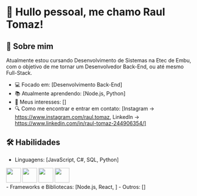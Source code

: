 # 👋 Hullo pessoal, me chamo Raul Tomaz!

## 🚀 Sobre mim
Atualmente estou cursando Desenvolvimento de Sistemas na Etec de Embu, com o objetivo de me tornar um Desenvolvedor
Back-End, ou até mesmo Full-Stack.
- 💻 Focado em: [Desenvolvimento Back-End]
- 📚 Atualmente aprendendo: [Node.js, Python]
- 🎯 Meus interesses: []
- 🔍 Como me encontrar e entrar em contato: [Instagram -> https://www.instagram.com/raul.tomaz, Linkedln -> https://www.linkedin.com/in/raul-tomaz-244906354/]

## 🛠️ Habilidades
- Linguagens: [JavaScript, C#, SQL, Python]
<div>
<img src="https://cdn.jsdelivr.net/gh/devicons/devicon@latest/icons/javascript/javascript-original.svg" width="40" height="40"/>
<img src="https://cdn.jsdelivr.net/gh/devicons/devicon@latest/icons/csharp/csharp-original.svg" width="40" height="40"/>
<img src="https://cdn.jsdelivr.net/gh/devicons/devicon@latest/icons/mysql/mysql-original.svg" width="40" height="40"/>
<img src="https://icongr.am/devicon/python-original.svg?size=94&color=f3ecec" width="40" height="40"/>
</div>
- Frameworks e Bibliotecas: [Node.js, React, ]
- Outros: []

